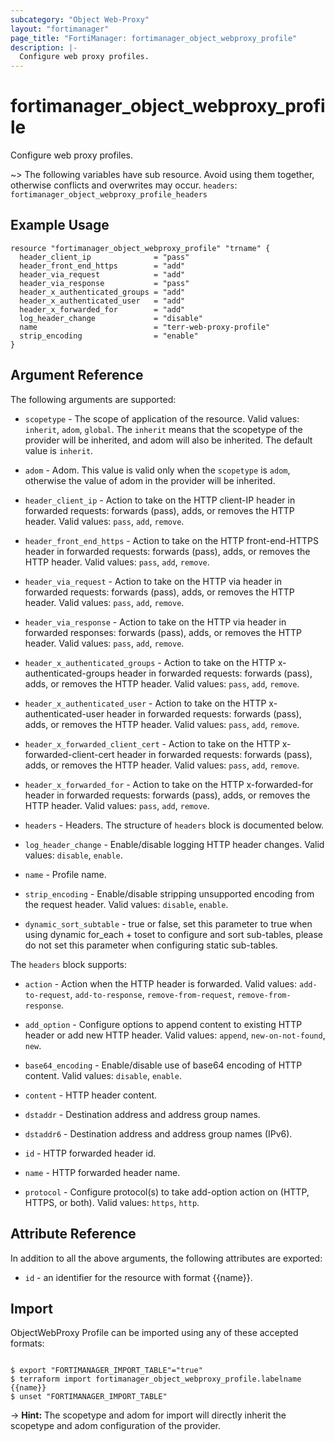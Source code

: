 ```yaml
---
subcategory: "Object Web-Proxy"
layout: "fortimanager"
page_title: "FortiManager: fortimanager_object_webproxy_profile"
description: |-
  Configure web proxy profiles.
---
```


# fortimanager_object_webproxy_profile
Configure web proxy profiles.

~> The following variables have sub resource. Avoid using them together, otherwise conflicts and overwrites may occur.
`headers`: `fortimanager_object_webproxy_profile_headers`



## Example Usage

```hcl
resource "fortimanager_object_webproxy_profile" "trname" {
  header_client_ip              = "pass"
  header_front_end_https        = "add"
  header_via_request            = "add"
  header_via_response           = "pass"
  header_x_authenticated_groups = "add"
  header_x_authenticated_user   = "add"
  header_x_forwarded_for        = "add"
  log_header_change             = "disable"
  name                          = "terr-web-proxy-profile"
  strip_encoding                = "enable"
}
```

## Argument Reference


The following arguments are supported:

* `scopetype` - The scope of application of the resource. Valid values: `inherit`, `adom`, `global`. The `inherit` means that the scopetype of the provider will be inherited, and adom will also be inherited. The default value is `inherit`.
* `adom` - Adom. This value is valid only when the `scopetype` is `adom`, otherwise the value of adom in the provider will be inherited.

* `header_client_ip` - Action to take on the HTTP client-IP header in forwarded requests: forwards (pass), adds, or removes the HTTP header. Valid values: `pass`, `add`, `remove`.

* `header_front_end_https` - Action to take on the HTTP front-end-HTTPS header in forwarded requests: forwards (pass), adds, or removes the HTTP header. Valid values: `pass`, `add`, `remove`.

* `header_via_request` - Action to take on the HTTP via header in forwarded requests: forwards (pass), adds, or removes the HTTP header. Valid values: `pass`, `add`, `remove`.

* `header_via_response` - Action to take on the HTTP via header in forwarded responses: forwards (pass), adds, or removes the HTTP header. Valid values: `pass`, `add`, `remove`.

* `header_x_authenticated_groups` - Action to take on the HTTP x-authenticated-groups header in forwarded requests: forwards (pass), adds, or removes the HTTP header. Valid values: `pass`, `add`, `remove`.

* `header_x_authenticated_user` - Action to take on the HTTP x-authenticated-user header in forwarded requests: forwards (pass), adds, or removes the HTTP header. Valid values: `pass`, `add`, `remove`.

* `header_x_forwarded_client_cert` - Action to take on the HTTP x-forwarded-client-cert header in forwarded requests: forwards (pass), adds, or removes the HTTP header. Valid values: `pass`, `add`, `remove`.

* `header_x_forwarded_for` - Action to take on the HTTP x-forwarded-for header in forwarded requests: forwards (pass), adds, or removes the HTTP header. Valid values: `pass`, `add`, `remove`.

* `headers` - Headers. The structure of `headers` block is documented below.
* `log_header_change` - Enable/disable logging HTTP header changes. Valid values: `disable`, `enable`.

* `name` - Profile name.
* `strip_encoding` - Enable/disable stripping unsupported encoding from the request header. Valid values: `disable`, `enable`.

* `dynamic_sort_subtable` - true or false, set this parameter to true when using dynamic for_each + toset to configure and sort sub-tables, please do not set this parameter when configuring static sub-tables.

The `headers` block supports:

* `action` - Action when the HTTP header is forwarded. Valid values: `add-to-request`, `add-to-response`, `remove-from-request`, `remove-from-response`.

* `add_option` - Configure options to append content to existing HTTP header or add new HTTP header. Valid values: `append`, `new-on-not-found`, `new`.

* `base64_encoding` - Enable/disable use of base64 encoding of HTTP content. Valid values: `disable`, `enable`.

* `content` - HTTP header content.
* `dstaddr` - Destination address and address group names.
* `dstaddr6` - Destination address and address group names (IPv6).
* `id` - HTTP forwarded header id.
* `name` - HTTP forwarded header name.
* `protocol` - Configure protocol(s) to take add-option action on (HTTP, HTTPS, or both). Valid values: `https`, `http`.



## Attribute Reference

In addition to all the above arguments, the following attributes are exported:
* `id` - an identifier for the resource with format {{name}}.

## Import

ObjectWebProxy Profile can be imported using any of these accepted formats:
```

$ export "FORTIMANAGER_IMPORT_TABLE"="true"
$ terraform import fortimanager_object_webproxy_profile.labelname {{name}}
$ unset "FORTIMANAGER_IMPORT_TABLE"
```
-> **Hint:** The scopetype and adom for import will directly inherit the scopetype and adom configuration of the provider.
